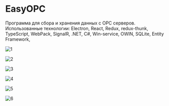 # EasyOPC

Программа для сбора и хранения данных с OPC серверов. 
Использованные технологии: Electron, React, Redux, redux-thunk, TypeScript, WebPack, SignalR, .NET, C#, Win-service, OWIN, SQLite, Entity Framework,

![1](https://user-images.githubusercontent.com/60826376/123068687-c9835e00-d41a-11eb-90f3-14e1c54fc758.png)

![2](https://user-images.githubusercontent.com/60826376/123068812-e7e95980-d41a-11eb-8a6f-2d519e74196c.png)

![3](https://user-images.githubusercontent.com/60826376/123068823-ea4bb380-d41a-11eb-96ac-35a5cc81ecf8.png)

![4](https://user-images.githubusercontent.com/60826376/123068827-ec157700-d41a-11eb-9ff4-e7ae33dbeee4.png)

![5](https://user-images.githubusercontent.com/60826376/123068840-eddf3a80-d41a-11eb-8567-b93dd8fb98f7.png)

![6](https://user-images.githubusercontent.com/60826376/123068846-f0419480-d41a-11eb-98e4-da45fecfb866.png)

